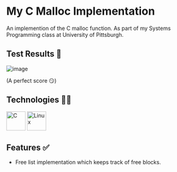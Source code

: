 # My C Malloc Implementation
An implemention of the C malloc function. As part of my Systems Programming class at University of Pittsburgh.

## Test Results 🧪
![image](https://github.com/CadenMilne04/my_malloc/assets/114425024/ddacb024-c176-4c5e-832c-e2d95fa2f72d)

(A perfect score 😏)

## Technologies 👨‍🔧
<div >
	<img width="50" src="https://user-images.githubusercontent.com/25181517/192106070-46255bcf-65e6-4c6b-a296-bf8d0d8fb2a7.png" alt="C" title="C"/>
	<img width="50" src="https://github.com/marwin1991/profile-technology-icons/assets/76662862/2481dc48-be6b-4ebb-9e8c-3b957efe69fa" alt="Linux" title="Linux"/>
</div>

## Features ✅
- Free list implementation which keeps track of free blocks.
